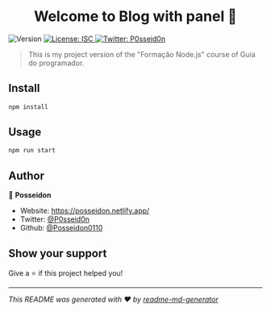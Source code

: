 <h1 align="center">Welcome to Blog with panel 👋</h1>
<p>

  <img alt="Version" src="https://img.shields.io/badge/version-1.0.0-blue.svg?cacheSeconds=2592000">

  <a href="#" target="_blank">
    <img alt="License: ISC" src="https://img.shields.io/badge/License-ISC-yellow.svg" />
  </a>
  <a href="https://twitter.com/P0sseid0n" target="_blank">
    <img alt="Twitter: P0sseid0n" src="https://img.shields.io/twitter/follow/P0sseid0n.svg?style=social" />
  </a>
</p>

> This is my project version of the &#34;Formação Node.js&#34; course of Guia do programador.

## Install

```sh
npm install
```

## Usage

```sh
npm run start
```

## Author

👤 **Posseidon**

* Website: https://posseidon.netlify.app/
* Twitter: [@P0sseid0n](https://twitter.com/P0sseid0n)
* Github: [@Posseidon0110](https://github.com/Posseidon0110)

## Show your support

Give a ⭐️ if this project helped you!

***
_This README was generated with ❤️ by [readme-md-generator](https://github.com/kefranabg/readme-md-generator)_
